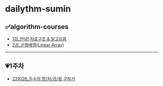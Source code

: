 # dailythm-sumin
## ✅algorithm-courses
- [1강_안녕! 자료구조 & 알고리즘](https://github.com/dailythm/dailythm-sumin/blob/main/algorithm/1%EA%B0%95_221026.md)
- [2강_선형배열(Linear Array)](https://github.com/dailythm/dailythm-sumin/blob/main/algorithm/2%EA%B0%95_221027.md)
---
## 💗1주차
- [221026_두수의 합/차/곱/몫 구하기](https://github.com/dailythm/dailythm-sumin/blob/main/1%EC%A3%BC%EC%B0%A8/221026.md)
